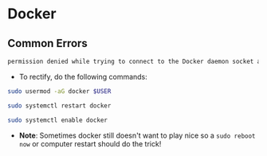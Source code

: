 # Docker 

## Common Errors
```txt
permission denied while trying to connect to the Docker daemon socket at unix:///var/run/docker.sock: Get "http://%2Fvar%2Frun%2Fdocker.sock/v1.24/images/json": dial unix /var/run/docker.sock: connect: permission denied
```

- To rectify, do the following commands:
```bash
sudo usermod -aG docker $USER

sudo systemctl restart docker

sudo systemctl enable docker
```

- **Note**: Sometimes docker still doesn't want to play nice so a `sudo reboot now` or computer restart should do the trick! 


